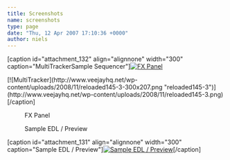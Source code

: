 ```yaml
---
title: Screenshots
name: screenshots
type: page
date: "Thu, 12 Apr 2007 17:10:36 +0000"
author: niels
---
```

<div class="mceTemp">  

[caption id="attachment_132" align="alignnone" width="300" caption="MultiTrackerSample Sequencer"][![FX Panel](http://www.veejayhq.net/wp-content/uploads/2008/11/reloaded145-2-300x207.png "reloaded145-2")](http://www.veejayhq.net/wp-content/uploads/2008/11/reloaded145-2.png)  
<div class="mceTemp"><dl id="attachment_133" class="wp-caption alignnone c1"><dt class="wp-caption-dt">[![MultiTracker](http://www.veejayhq.net/wp-content/uploads/2008/11/reloaded145-3-300x207.png "reloaded145-3")](http://www.veejayhq.net/wp-content/uploads/2008/11/reloaded145-3.png)[/caption]  

</dt></dl></div>  
<dl id="attachment_132" class="wp-caption alignnone c1"><dd class="wp-caption-dd">FX Panel</dd></dl></div>  
<dl id="attachment_131" class="wp-caption alignnone c2"><dd class="wp-caption-dd">Sample EDL / Preview</dd></dl>  

[caption id="attachment_131" align="alignnone" width="300" caption="Sample EDL / Preview"][![Sample EDL / Preview](http://www.veejayhq.net/wp-content/uploads/2008/11/reloaded145-1-300x207.png "reloaded145-1")](http://www.veejayhq.net/wp-content/uploads/2008/11/reloaded145-1.png)[/caption]
